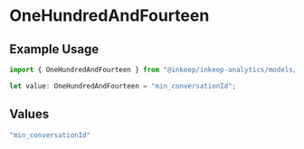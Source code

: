 # OneHundredAndFourteen

## Example Usage

```typescript
import { OneHundredAndFourteen } from "@inkeep/inkeep-analytics/models/operations";

let value: OneHundredAndFourteen = "min_conversationId";
```

## Values

```typescript
"min_conversationId"
```